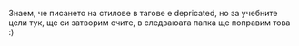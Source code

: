 Знаем, че писането на стилове в тагове е depricated, но за учебните цели тук, ще си затворим очите, в следваюата папка ще поправим това  :)